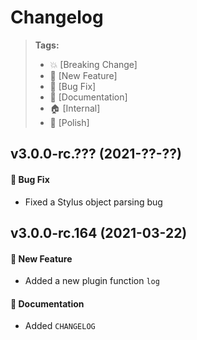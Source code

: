 Changelog
=========

> **Tags:**
> - :boom:       [Breaking Change]
> - :rocket:     [New Feature]
> - :bug:        [Bug Fix]
> - :memo:       [Documentation]
> - :house:      [Internal]
> - :nail_care:  [Polish]

## v3.0.0-rc.??? (2021-??-??)

#### :bug: Bug Fix

* Fixed a Stylus object parsing bug

## v3.0.0-rc.164 (2021-03-22)

#### :rocket: New Feature

* Added a new plugin function `log`

#### :memo: Documentation

* Added `CHANGELOG`
